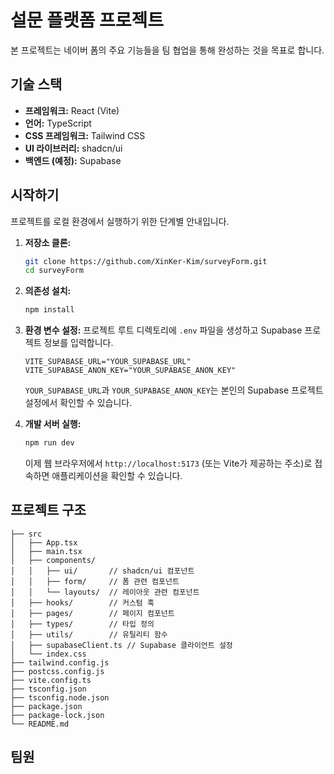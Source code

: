 # 설문 플랫폼 프로젝트

본 프로젝트는 네이버 폼의 주요 기능들을 팀 협업을 통해 완성하는 것을 목표로 합니다.

## 기술 스택

-   **프레임워크:** React (Vite)
-   **언어:** TypeScript
-   **CSS 프레임워크:** Tailwind CSS
-   **UI 라이브러리:** shadcn/ui
-   **백엔드 (예정):** Supabase

## 시작하기

프로젝트를 로컬 환경에서 실행하기 위한 단계별 안내입니다.

1.  **저장소 클론:**

    ```bash
    git clone https://github.com/XinKer-Kim/surveyForm.git
    cd surveyForm
    ```

2.  **의존성 설치:**

    ```bash
    npm install
    ```

3.  **환경 변수 설정:**
    프로젝트 루트 디렉토리에 `.env` 파일을 생성하고 Supabase 프로젝트 정보를 입력합니다.

    ```
    VITE_SUPABASE_URL="YOUR_SUPABASE_URL"
    VITE_SUPABASE_ANON_KEY="YOUR_SUPABASE_ANON_KEY"
    ```

    `YOUR_SUPABASE_URL`과 `YOUR_SUPABASE_ANON_KEY`는 본인의 Supabase 프로젝트 설정에서 확인할 수 있습니다.

4.  **개발 서버 실행:**

    ```bash
    npm run dev
    ```

    이제 웹 브라우저에서 `http://localhost:5173` (또는 Vite가 제공하는 주소)로 접속하면 애플리케이션을 확인할 수 있습니다.

## 프로젝트 구조

```
├── src
│   ├── App.tsx
│   ├── main.tsx
│   ├── components/
│   │   ├── ui/       // shadcn/ui 컴포넌트
│   │   ├── form/     // 폼 관련 컴포넌트
│   │   └── layouts/  // 레이아웃 관련 컴포넌트
│   ├── hooks/        // 커스텀 훅
│   ├── pages/        // 페이지 컴포넌트
│   ├── types/        // 타입 정의
│   ├── utils/        // 유틸리티 함수
│   ├── supabaseClient.ts // Supabase 클라이언트 설정
│   └── index.css
├── tailwind.config.js
├── postcss.config.js
├── vite.config.ts
├── tsconfig.json
├── tsconfig.node.json
├── package.json
├── package-lock.json
└── README.md
```

## 팀원
